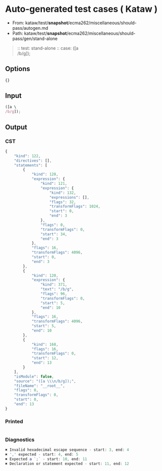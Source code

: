 # Auto-generated test cases ( Kataw )
- From: kataw/test/__snapshot__/ecma262/miscellaneous/should-pass/autogen.md
- Path: kataw/test/__snapshot__/ecma262/miscellaneous/should-pass/gen/stand-alone
> :: test: stand-alone
> :: case: ([a \
>          /b/g]);
## Options

`````js
{}
`````
## Input

`````js
([a \
/b/g]);
`````
## Output

### CST

```javascript
{
    "kind": 122,
    "directives": [],
    "statements": [
        {
            "kind": 120,
            "expression": {
                "kind": 121,
                "expression": {
                    "kind": 132,
                    "expressions": [],
                    "flags": 32,
                    "transformFlags": 1024,
                    "start": 0,
                    "end": 3
                },
                "flags": 0,
                "transformFlags": 0,
                "start": 34,
                "end": 3
            },
            "flags": 16,
            "transformFlags": 4096,
            "start": 0,
            "end": 3
        },
        {
            "kind": 120,
            "expression": {
                "kind": 371,
                "text": "/b/g",
                "flags": 96,
                "transformFlags": 0,
                "start": 5,
                "end": 10
            },
            "flags": 16,
            "transformFlags": 4096,
            "start": 5,
            "end": 10
        },
        {
            "kind": 168,
            "flags": 16,
            "transformFlags": 0,
            "start": 12,
            "end": 13
        }
    ],
    "isModule": false,
    "source": "([a \\\n/b/g]);",
    "fileName": "__root__",
    "flags": 0,
    "transformFlags": 0,
    "start": 0,
    "end": 13
}
```

### Printed

```javascript

```

### Diagnostics

```javascript
✖ Invalid hexadecimal escape sequence - start: 3, end: 4
✖ ',' expected - start: 4, end: 5
✖ Expected a `;` - start: 10, end: 11
✖ Declaration or statement expected - start: 11, end: 12

```

